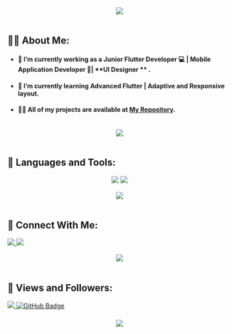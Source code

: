 <div align="center">
    <img src="https://readme-typing-svg.herokuapp.com/?font=Righteous&size=40&center=true&vCenter=true&width=500&height=70&duration=3500&lines=Hi+There!+👋;+I'm+Moustafa+AbdEL-Rahim!+🦚💙;" />
</div>

<br>

## 🙋‍♂️ About Me:

- #### 🔭 I’m currently working as a  **Junior Flutter Developer 💻** | **Mobile Application Developer** 📱| **UI Designer **  .

- #### 🌱 I’m currently learning  Advanced Flutter | Adaptive and Responsive layout.

- #### 👨‍💻 All of my projects are available at  **[My Repository](https://github.com/MoustafaAbdelrahimGaallouss?page=1&tab=repositories)**.

<br>
<div align="center">
    <img src="https://user-images.githubusercontent.com/73097560/115834477-dbab4500-a447-11eb-908a-139a6edaec5c.gif" />
</div>
<br>


## 🚀 Languages and Tools:
<div align="center">
    <img src="https://skillicons.dev/icons?i=flutter,dart,firebase,cpp," />
    <img src="https://skillicons.dev/icons?i=github,vscode,figma,postman,git" /><br>
</div>

<br>
<div align="center">
    <img src="https://user-images.githubusercontent.com/73097560/115834477-dbab4500-a447-11eb-908a-139a6edaec5c.gif" />
</div>
<br>

## 🤝 Connect With Me:

<div align="left">
    <a href="https://www.linkedin.com/in/moustafa-abdel-rahim-188174281/" target="_blank">
        <img src="https://img.shields.io/badge/LinkedIn-0077B5?style=for-the-badge&logo=linkedin&logoColor=white" target="_blank" />
    </a>
  <a href="mailto:moustafabdelrm@gmail.com">
    <img src="https://img.shields.io/badge/Gmail-333333?style=for-the-badge&logo=gmail&logoColor=red" />
  </a>
       
</div>

<br>
<div align="center">
    <img src="https://user-images.githubusercontent.com/73097560/115834477-dbab4500-a447-11eb-908a-139a6edaec5c.gif" />
</div>
<br>

## 💜 Views and Followers:

<a href="https://github.com/MoustafaAbdelrahimGaallouss/github-profile-views-counter">
    <img src="https://komarev.com/ghpvc/?username=Moustafa-Abd El-Rahim">
</a>
<a href="https://github.com/MoustafaAbdelrahimGaallouss?tab=followers"><img src="https://img.shields.io/github/followers/Moustafa-Abd El-Rahim?label=Followers&style=social" alt="GitHub Badge"></a>
<h3 align="center">
    <img src="https://readme-typing-svg.herokuapp.com/?font=Righteous&size=25&center=true&vCenter=true&width=500&height=70&duration=4000&lines=Thanks+for+visiting!+❤️;+Shoot+me+a+message+on+Linkedin!;I'm+Long+Life+Learner">
</h3>

<br/>


<!-- Moustafa Abd El-Rahim Hassan
_________________________________
cv Link: 
https://drive.google.com/file/d/1qrdN2nL_X4CD4vcrPV9JC_tCb3pABb11/view?usp=sharing
Linked in : https://www.linkedin.com/in/moustafa-abdel-rahim-188174281/
GitHub:
https://github.com/MoustafaAbdelrahimGaallouss -->

